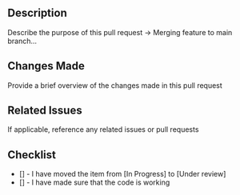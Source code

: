 ## Description
Describe the purpose of this pull request
-> Merging feature to main branch...

## Changes Made
Provide a brief overview of the changes made in this pull request

## Related Issues
If applicable, reference any related issues or pull requests


## Checklist
 - [] - I have moved the item from [In Progress] to [Under review]
 - [] - I have made sure that the code is working